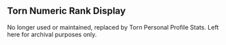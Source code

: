 ## Torn Numeric Rank Display

No longer used or maintained, replaced by Torn Personal Profile Stats.
Left here for archival purposes only.
